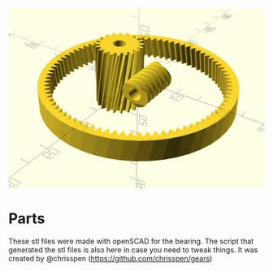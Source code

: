 ![Action Shot](/images/gears.png)

# Parts

These stl files were made with openSCAD for the bearing. The script that generated the stl files is also here in case you need to tweak things. It was created by @chrisspen (https://github.com/chrisspen/gears)
